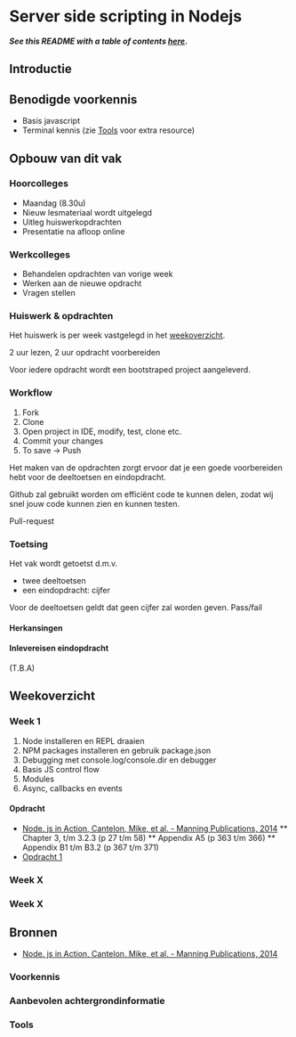 # Server side scripting in Nodejs

***See this README with a table of contents [here](http://google.com).***


## Introductie


## Benodigde voorkennis
* Basis javascript 
* Terminal kennis (zie [Tools](#tools) voor extra resource)

## Opbouw van dit vak

### Hoorcolleges
* Maandag (8.30u)
* Nieuw lesmateriaal wordt uitgelegd
* Uitleg huiswerkopdrachten
* Presentatie na afloop online

### Werkcolleges
* Behandelen opdrachten van vorige week
* Werken aan de nieuwe opdracht
* Vragen stellen

### Huiswerk & opdrachten
Het huiswerk is per week vastgelegd in het [weekoverzicht](#weekoverzicht). 

2 uur lezen, 2 uur opdracht voorbereiden

Voor iedere opdracht wordt een bootstraped project aangeleverd. 

### Workflow

1. Fork 
2. Clone
3. Open project in IDE, modify, test, clone etc.
4. Commit your changes
5. To save ->  Push

Het maken van de opdrachten zorgt ervoor dat je een goede voorbereiden hebt voor de deeltoetsen en eindopdracht. 

Github zal gebruikt worden om efficiënt code te kunnen delen, zodat wij snel jouw code kunnen zien en kunnen testen. 

Pull-request

### Toetsing
Het vak wordt getoetst d.m.v.
* twee deeltoetsen
* een eindopdracht: cijfer

Voor de deeltoetsen geldt dat geen cijfer zal worden geven. Pass/fail

#### Herkansingen


#### Inlevereisen eindopdracht
(T.B.A)


## Weekoverzicht

### Week 1
1. Node installeren en REPL draaien
1. NPM packages installeren en gebruik package.json
1. Debugging met console.log/console.dir en debugger
1. Basis JS control flow
1. Modules
1. Async, callbacks en events

#### Opdracht
* [Node. js in Action, Cantelon, Mike, et al. - Manning Publications, 2014](http://www.manning.com/cantelon/)
** Chapter 3, t/m 3.2.3 (p 27 t/m 58)
** Appendix A5 (p 363 t/m 366)
** Appendix B1 t/m B3.2 (p 367 t/m 371) 
* [Opdracht 1](http://github.com/Digitpaint/server-side-scripting-in-nodejs-exercise1)

### Week X
### Week X


## Bronnen
* [Node. js in Action, Cantelon, Mike, et al. - Manning Publications, 2014](http://www.manning.com/cantelon/)


### Voorkennis

### Aanbevolen achtergrondinformatie

### Tools
 